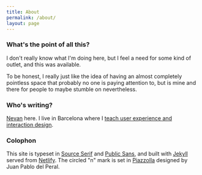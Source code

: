```yaml
---
title: About
permalink: /about/
layout: page
---
```


### What's the point of all this?

I don't really know what I'm doing here, but I feel a need for some kind of outlet, and this was available.

To be honest, I really just like the idea of having an almost completely pointless space that probably no one is paying attention to, but is mine and there for people to maybe stumble on nevertheless.


### Who's writing?

[Nevan](https://nevanscott.com) here. I live in Barcelona where I [teach user experience and interaction design](https://uxui.cat).


### Colophon

This site is typeset in [Source Serif](https://adobe-fonts.github.io/source-serif/) and [Public Sans](https://public-sans.digital.gov), and built with [Jekyll](https://jekyllrb.com) served from [Netlify](https://www.netlify.com). The circled "n" mark is set in [Piazzolla](https://piazzolla.huertatipografica.com) designed by Juan Pablo del Peral.
